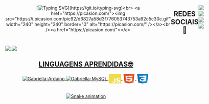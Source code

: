  
     
     
   
  
   <div style="display: flex" align="center"> 
      
   [![Typing SVG](https://readme-typing-svg.demolab.com?font=Fira+Code&center=true&color=9a5833&pause=1000&width=435&lines=Olá%2C+sou+a+Gabriella!)](https://git.io/typing-svg)<br>
   <a href="https://picasion.com/"><img src="https://i.picasion.com/pic92/d6827a58d3f776053743753a92c5c30c.gif" width="240" height="240" border="0" alt="https://picasion.com/" /></a><br /><a href="https://picasion.com/"></a>    
   
   ## REDES SOCIAIS 🐻

   <a href="https://instagram.com/g4broman" target="_blank"><img src="https://img.shields.io/badge/-Instagram-%23E4405F?style=for-the-badge&logo=instagram&logoColor=white" target="_blank"></a>
   <a href="https://open.spotify.com/user/wemf6k4ly636zp8hywpraydfj?si=31d32039a7714b2a" target="_blank"><img src="https://img.shields.io/badge/Spotify-1ED760?&style=for-the-badge&logo=spotify&logoColor=white" target="_blank"></a>
   <a href = "mailto:gabriellaperniconi@gmail.com"><img src="https://img.shields.io/badge/-Gmail-%23333?style=for-the-badge&logo=gmail&logoColor=white" target="_blank"></a>
   <a href="https://www.linkedin.com/in/gabriella-perniconi-90574b282/" target="_blank"><img src="https://img.shields.io/badge/LinkedIn-0077B5?style=for-the-badge&logo=linkedin&logoColor=white" target="_blank"></a><br>


   </div><br>

<div align="center">
  
  
  <span style= "display: flex; flex-direction: row;">
  <a href="https://github.com/gabriella-roman">
  <img height="165px"   align="center" src="https://github-readme-stats.vercel.app/api?username=gabriella-roman&show_icons=true&theme=dracula&include_all_commits=true&count_private=true"/>
  <img height="165px" align="center" src="https://github-readme-stats.vercel.app/api/top-langs/?username=gabriella-roman&layout=compact&langs_count=7&theme=dracula" />
 </span>

  ## LINGUAGENS APRENDIDAS🤓
<div style="display: inline_block">
  <img align="center" alt="Gabriella-Arduino" height="30" width="40" src="https://cdn.jsdelivr.net/gh/devicons/devicon/icons/arduino/arduino-original.svg">
  <img align="center" alt="Gabriella-MySQL" height="30" width="40" src="https://cdn.jsdelivr.net/gh/devicons/devicon/icons/mysql/mysql-original.svg">
  <img align="center" alt="Gabriella-Js" height="30" width="40" src="https://raw.githubusercontent.com/devicons/devicon/master/icons/javascript/javascript-plain.svg">
  <img align="center" alt="Gabriella-HTML" height="30" width="40" src="https://raw.githubusercontent.com/devicons/devicon/master/icons/html5/html5-original.svg">
  <img align="center" alt="Gabriella-CSS" height="30" width="40" src="https://raw.githubusercontent.com/devicons/devicon/master/icons/css3/css3-original.svg">
</div><br>
 
   ![Snake animation](https://github.com/danielbped/danielbped/blob/output/github-contribution-grid-snake.svg)
   
 </div>




